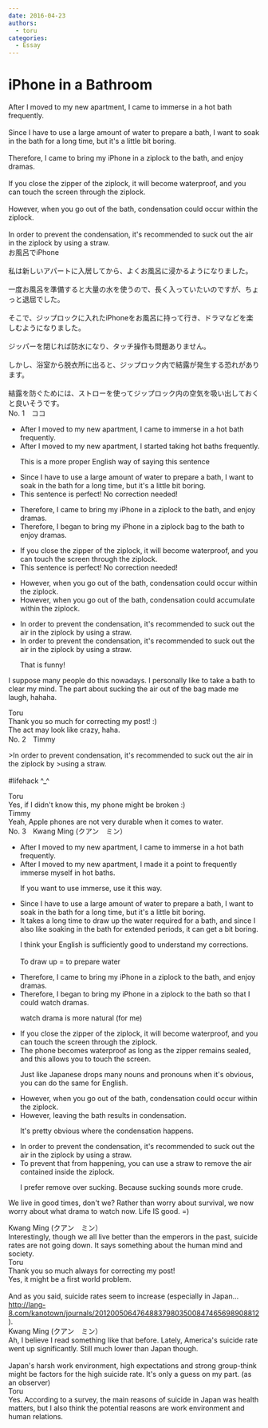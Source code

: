 ```yaml
---
date: 2016-04-23
authors:
  - toru
categories:
  - Essay
---
```


<h1 id="subject_show">iPhone in a Bathroom</h1>
<div class="date" hidden>Apr 23, 2016 14:42</div>
<div id="post"><div id="body_show_ori">
After I moved to my new apartment, I came to immerse in a hot bath frequently.<br/><br/>Since I have to use a large amount of water to prepare a bath, I want to soak in the bath for a long time, but it's a little bit boring.<br/><br/>Therefore, I came to bring my iPhone in a ziplock to the bath, and enjoy dramas.<br/><br/>If you close the zipper of the ziplock, it will become waterproof, and you can touch the screen through the ziplock.<br/><br/>However, when you go out of the bath, condensation could occur within the ziplock.<br/><br/>In order to prevent the condensation, it's recommended to suck out the air in the ziplock by using a straw.
</div></div>

<!-- more -->

<div id="post_ja"><div id="body_show_mo">
お風呂でiPhone<br/><br/>私は新しいアパートに入居してから、よくお風呂に浸かるようになりました。<br/><br/>一度お風呂を準備すると大量の水を使うので、長く入っていたいのですが、ちょっと退屈でした。<br/><br/>そこで、ジップロックに入れたiPhoneをお風呂に持って行き、ドラマなどを楽しむようになりました。<br/><br/>ジッパーを閉じれば防水になり、タッチ操作も問題ありません。<br/><br/>しかし、浴室から脱衣所に出ると、ジップロック内で結露が発生する恐れがあります。<br/><br/>結露を防ぐためには、ストローを使ってジップロック内の空気を吸い出しておくと良いそうです。
</div></div>
<div id="block"><div class="first_name"> No. 1　<span class="just_name">ココ</span></div><div id="block2">
<ul class="correction_field">
<li class="incorrect">After I moved to my new apartment, I came to immerse in a hot bath frequently.</li>
<li class="corrected correct">
After I moved to my new apartment, I <span class="f_blue">started taking</span> hot bath<span class="f_blue">s</span> frequently.
<p class="correction_comment">This is a more proper English way of saying this sentence</p>
</li>
</ul>
<ul class="correction_field">
<li class="incorrect">Since I have to use a large amount of water to prepare a bath, I want to soak in the bath for a long time, but it's a little bit boring.</li>
<li class="corrected perfect">This sentence is perfect! No correction needed!</li>
</ul>
<ul class="correction_field">
<li class="incorrect">Therefore, I came to bring my iPhone in a ziplock to the bath, and enjoy dramas.</li>
<li class="corrected correct">
Therefore, I <span class="f_blue">began</span> to bring my iPhone in a ziplock <span class="f_blue">bag</span> to the bath <span class="f_blue">to</span> enjoy dramas.
</li>
</ul>
<ul class="correction_field">
<li class="incorrect">If you close the zipper of the ziplock, it will become waterproof, and you can touch the screen through the ziplock.</li>
<li class="corrected perfect">This sentence is perfect! No correction needed!</li>
</ul>
<ul class="correction_field">
<li class="incorrect">However, when you go out of the bath, condensation could occur within the ziplock.</li>
<li class="corrected correct">
However, when you go out of the bath, condensation could <span class="f_blue">accumulate</span> within the ziplock.
</li>
</ul>
<ul class="correction_field">
<li class="incorrect">In order to prevent the condensation, it's recommended to suck out the air in the ziplock by using a straw.</li>
<li class="corrected correct">
In order to prevent <span class="sline">the</span> condensation, it's recommended to suck out the air in the ziplock by using a straw.
<p class="correction_comment">That is funny!</p>
</li>
</ul>
<p class="comment_small">
 I suppose many people do this nowadays. I personally like to take a bath to clear my mind. The part about sucking the air out of the bag made me laugh, hahaha.
</p>

</div><div class="name"><span class="just_name">Toru</span><br>
Thank you so much for correcting my post! :)<br/>The act may look like crazy, haha.
</div>
</div>
<div id="block"><div class="first_name"> No. 2　<span class="just_name">Timmy</span></div><div id="block2">
<p class="comment_small">
 &gt;In order to prevent condensation, it's recommended to suck out the air in the ziplock by &gt;using a straw.
 <br/>
 <br/>
 #lifehack ^_^
</p>

</div><div class="name"><span class="just_name">Toru</span><br>
Yes, if I didn't know this, my phone might be broken :)
</div>
<div class="name"><span class="just_name">Timmy</span><br>
Yeah, Apple phones are not very durable when it comes to water.
</div>
</div>
<div id="block"><div class="first_name"> No. 3　<span class="just_name">Kwang Ming (クアン　ミン）</span></div><div id="block2">
<ul class="correction_field">
<li class="incorrect">After I moved to my new apartment, I came to immerse in a hot bath frequently.</li>
<li class="corrected correct">
After I moved to my new apartment, <span class="f_blue">I made it a point to frequently immerse myself in hot baths.</span>
<p class="correction_comment">If you want to use immerse, use it this way.</p>
</li>
</ul>
<ul class="correction_field">
<li class="incorrect">Since I have to use a large amount of water to prepare a bath, I want to soak in the bath for a long time, but it's a little bit boring.</li>
<li class="corrected correct">
<span class="f_blue">It takes a long time to draw up the water required for a bath, and since I also like soaking in the bath for extended periods, it can get a bit boring.</span>
<p class="correction_comment">I think your English is sufficiently good to understand my corrections.<br/><br/>To draw up = to prepare water</p>
</li>
</ul>
<ul class="correction_field">
<li class="incorrect">Therefore, I came to bring my iPhone in a ziplock to the bath, and enjoy dramas.</li>
<li class="corrected correct">
Therefore, I <span class="f_blue">began </span>to bring my iPhone in a ziplock to the bath so that I could <span class="f_blue">watch dramas.</span>
<p class="correction_comment">watch drama is more natural (for me)</p>
</li>
</ul>
<ul class="correction_field">
<li class="incorrect">If you close the zipper of the ziplock, it will become waterproof, and you can touch the screen through the ziplock.</li>
<li class="corrected correct">
<span class="f_blue">The phone becomes waterproof as long as the zipper remains sealed, and this allows you to touch the screen.</span>
<p class="correction_comment">Just like Japanese drops many nouns and pronouns when it's obvious, you can do the same for English.</p>
</li>
</ul>
<ul class="correction_field">
<li class="incorrect">However, when you go out of the bath, condensation could occur within the ziplock.</li>
<li class="corrected correct">
<span class="f_blue">However, leaving the bath results in condensation.</span>
<p class="correction_comment">It's pretty obvious where the condensation happens.</p>
</li>
</ul>
<ul class="correction_field">
<li class="incorrect">In order to prevent the condensation, it's recommended to suck out the air in the ziplock by using a straw.</li>
<li class="corrected correct">
<span class="f_blue">To prevent that from happening, you can use a straw to remove the air contained inside the ziplock.</span>
<p class="correction_comment">I prefer remove over sucking. Because sucking sounds more crude.</p>
</li>
</ul>
<p class="comment_small">
 We live in good times, don't we? Rather than worry about survival, we now worry about what drama to watch now. Life IS good. =)
</p>

</div><div class="name"><span class="just_name">Kwang Ming (クアン　ミン）</span><br>
Interestingly, though we all live better than the emperors in the past, suicide rates are not going down. It says something about the human mind and society.
</div>
<div class="name"><span class="just_name">Toru</span><br>
Thank you so much always for correcting my post!<br/>Yes, it might be a first world problem.<br/><br/>And as you said, suicide rates seem to increase (especially in Japan... <a href="http://lang-8.com/kanotown/journals/201200506476488379803500847465698908812" target="_blank">http://lang-8.com/kanotown/journals/201200506476488379803500847465698908812</a>).<br/>
</div>
<div class="name"><span class="just_name">Kwang Ming (クアン　ミン）</span><br>
Ah, I believe I read something like that before. Lately, America's suicide rate went up significantly. Still much lower than Japan though.<br/><br/>Japan's harsh work environment, high expectations and strong group-think might be factors for the high suicide rate. It's only a guess on my part. (as an observer)
</div>
<div class="name"><span class="just_name">Toru</span><br>
Yes. According to a survey, the main reasons of suicide in Japan was health matters, but I also think the potential reasons are work environment and human relations.
</div>
</div>
